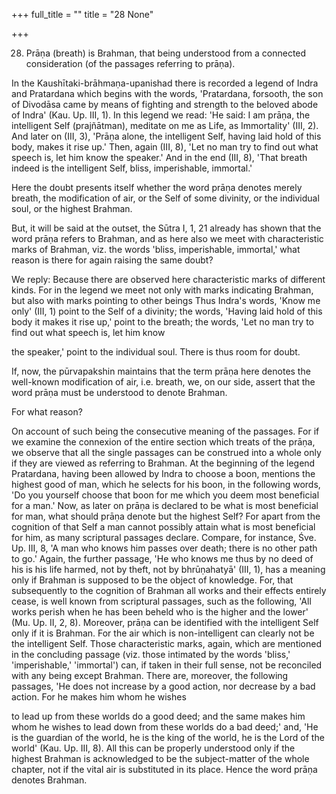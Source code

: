 +++
full_title = ""
title = "28 None"

+++


28. Prāṇa (breath) is Brahman, that being understood from a connected consideration (of the passages referring to prāṇa).

In the Kaushītaki-brāhmaṇa-upanishad there is recorded a legend of Indra and Pratardana which begins with the words, 'Pratardana, forsooth, the son of Divodāsa came by means of fighting and strength to the beloved abode of Indra' (Kau. Up. III, 1). In this legend we read: 'He said: I am prāṇa, the intelligent Self (prajñātman), meditate on me as Life, as Immortality' (III, 2). And later on (III, 3), 'Prāṇa alone, the intelligent Self, having laid hold of this body, makes it rise up.' Then, again (III, 8), 'Let no man try to find out what speech is, let him know the speaker.' And in the end (III, 8), 'That breath indeed is the intelligent Self, bliss, imperishable, immortal.'

Here the doubt presents itself whether the word prāṇa denotes merely breath, the modification of air, or the Self of some divinity, or the individual soul, or the highest Brahman.

But, it will be said at the outset, the Sūtra I, 1, 21 already has shown that the word prāṇa refers to Brahman, and as here also we meet with characteristic marks of Brahman, viz. the words 'bliss, imperishable, immortal,' what reason is there for again raising the same doubt?

We reply: Because there are observed here characteristic marks of different kinds. For in the legend we meet not only with marks indicating Brahman, but also with marks pointing to other beings Thus Indra's words, 'Know me only' (III, 1) point to the Self of a divinity; the words, 'Having laid hold of this body it makes it rise up,' point to the breath; the words, 'Let no man try to find out what speech is, let him know

the speaker,' point to the individual soul. There is thus room for doubt.

If, now, the pūrvapakshin maintains that the term prāṇa here denotes the well-known modification of air, i.e. breath, we, on our side, assert that the word prāṇa must be understood to denote Brahman.

For what reason?

On account of such being the consecutive meaning of the passages. For if we examine the connexion of the entire section which treats of the prāṇa, we observe that all the single passages can be construed into a whole only if they are viewed as referring to Brahman. At the beginning of the legend Pratardana, having been allowed by Indra to choose a boon, mentions the highest good of man, which he selects for his boon, in the following words, 'Do you yourself choose that boon for me which you deem most beneficial for a man.' Now, as later on prāṇa is declared to be what is most beneficial for man, what should prāṇa denote but the highest Self? For apart from the cognition of that Self a man cannot possibly attain what is most beneficial for him, as many scriptural passages declare. Compare, for instance, Śve. Up. III, 8, 'A man who knows him passes over death; there is no other path to go.' Again, the further passage, 'He who knows me thus by no deed of his is his life harmed, not by theft, not by bhrūṇahatyā' (III, 1), has a meaning only if Brahman is supposed to be the object of knowledge. For, that subsequently to the cognition of Brahman all works and their effects entirely cease, is well known from scriptural passages, such as the following, 'All works perish when he has been beheld who is the higher and the lower' (Mu. Up. II, 2, 8). Moreover, prāṇa can be identified with the intelligent Self only if it is Brahman. For the air which is non-intelligent can clearly not be the intelligent Self. Those characteristic marks, again, which are mentioned in the concluding passage (viz. those intimated by the words 'bliss,' 'imperishable,' 'immortal') can, if taken in their full sense, not be reconciled with any being except Brahman. There are, moreover, the following passages, 'He does not increase by a good action, nor decrease by a bad action. For he makes him whom he wishes

to lead up from these worlds do a good deed; and the same makes him whom he wishes to lead down from these worlds do a bad deed;' and, 'He is the guardian of the world, he is the king of the world, he is the Lord of the world' (Kau. Up. III, 8). All this can be properly understood only if the highest Brahman is acknowledged to be the subject-matter of the whole chapter, not if the vital air is substituted in its place. Hence the word prāṇa denotes Brahman.

